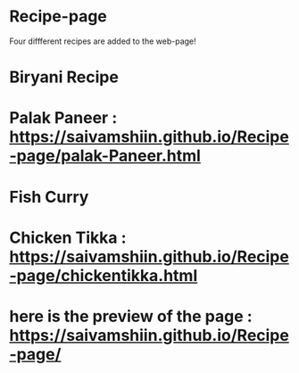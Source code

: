 # Recipe-page
Four diffferent recipes are added to the web-page!
# Biryani Recipe
# Palak Paneer : https://saivamshiin.github.io/Recipe-page/palak-Paneer.html
# Fish Curry
# Chicken Tikka : https://saivamshiin.github.io/Recipe-page/chickentikka.html 

# here is the preview of the page : https://saivamshiin.github.io/Recipe-page/
